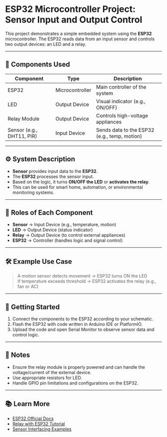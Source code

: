 # ESP32 Microcontroller Project: Sensor Input and Output Control

This project demonstrates a simple embedded system using the **ESP32** microcontroller. The ESP32 reads data from an input sensor and controls two output devices: an LED and a relay.

---

## 🔧 Components Used

| Component     | Type          | Description                        |
|---------------|---------------|------------------------------------|
| ESP32         | Microcontroller | Main controller of the system      |
| LED           | Output Device  | Visual indicator (e.g., ON/OFF)    |
| Relay Module  | Output Device  | Controls high-voltage appliances   |
| Sensor (e.g., DHT11, PIR) | Input Device   | Sends data to the ESP32 (e.g., temp, motion) |

---

## ⚙️ System Description

- **Sensor** provides input data to the **ESP32**.
- The **ESP32** processes the sensor input.
- Based on the logic, it turns **ON/OFF the LED** or **activates the relay**.
- This can be used for smart home, automation, or environmental monitoring systems.

---

## 🔁 Roles of Each Component

- **Sensor** → Input Device (e.g., temperature, motion)
- **LED** → Output Device (status indicator)
- **Relay** → Output Device (to control external appliances)
- **ESP32** → Controller (handles logic and signal control)

---

## 🛠 Example Use Case

> A motion sensor detects movement → ESP32 turns ON the LED  
> If temperature exceeds threshold → ESP32 activates the relay (e.g., fan or AC)

---

## 🚀 Getting Started

1. Connect the components to the ESP32 according to your schematic.
2. Flash the ESP32 with code written in Arduino IDE or PlatformIO.
3. Upload the code and open Serial Monitor to observe sensor data and control logic.

---

## 📝 Notes

- Ensure the relay module is properly powered and can handle the voltage/current of the external device.
- Use appropriate resistors for LED.
- Handle GPIO pin limitations and configurations on the ESP32.

---

## 📚 Learn More

- [ESP32 Official Docs](https://docs.espressif.com/projects/esp-idf/en/latest/esp32/)
- [Relay with ESP32 Tutorial](https://randomnerdtutorials.com/esp32-relay-module-ac-web-server/)
- [Sensor Interfacing Examples](https://randomnerdtutorials.com/projects-esp32/)
